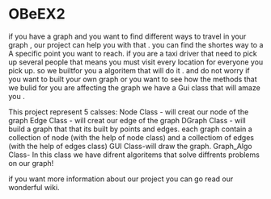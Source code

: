 # OBeEX2

if you have a graph and you want to find different ways to travel in your graph , our project can help you with that . 
you can find the shortes way to a A specific point you want to reach.
if you are a taxi driver that need to pick up several people that means you must visit every location for everyone you pick up. 
so we builtfor you a algoritem that will do it .
and do not worry if you want to built your own graph or you want to see how the methods that we bulid for you are affecting the graph 
we have a Gui class that will amaze you .

This project represent 5 calsses:
Node Class - will creat our node of the graph
Edge Class - will creat our edge of the graph
DGraph Class - will build a graph that that its built by points and edges. each graph contain a collection of node (with the help of 
node class) and a collectiom of edges (with the help of edges class)
GUI Class-will draw the graph.
Graph_Algo Class- In this class we have difrent algoritems that solve diffrents problems on our graph! 

if you want more information about our project you can go read our wonderful wiki. 

